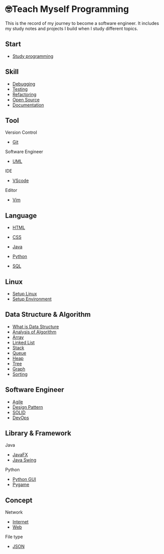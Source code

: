 # 🤓Teach Myself Programming

This is the record of my journey to become a software engineer. It includes my study notes and projects I build when I study different topics. 

## Start

- [Study programming](https://github.com/erinchocolate/teach-myself-cs/blob/master/Skills/Study%20programming.md)

## Skill
- [Debugging](https://github.com/erinchocolate/teach-myself-cs/blob/master/Skills/Debugging.md)
- [Testing](https://github.com/erinchocolate/teach-myself-cs/blob/master/Skills/Testing.md)
- [Refactoring](https://github.com/erinchocolate/teach-myself-cs/blob/master/Skills/Refactoring.md)
- [Open Source](https://github.com/erinchocolate/teach-myself-cs/blob/master/Skills/Open%20Source.md)
- [Documentation](https://github.com/erinchocolate/teach-myself-cs/blob/master/Skills/Writing%20Documentation.md)

## Tool

Version Control

- [Git](https://github.com/erinchocolate/teach-myself-programming/blob/master/Tools/Git.md)

Software Engineer

- [UML](https://github.com/erinchocolate/teach-myself-programming/blob/master/Tools/UML.md)

IDE

- [VScode](https://github.com/erinchocolate/teach-myself-programming/blob/master/Tools/VSCode.md)

Editor

- [Vim](https://github.com/erinchocolate/teach-myself-programming/blob/master/Tools/Vim.md)

## Language
- [HTML](https://github.com/erinchocolate/teach-myself-programming/blob/master/Language/HTML.md)
- [CSS](https://github.com/erinchocolate/teach-myself-programming/blob/master/Language/CSS.md)

- [Java](https://github.com/erinchocolate/teach-myself-programming/blob/master/Language/Java.md)
- [Python](https://github.com/erinchocolate/teach-myself-programming/blob/master/Language/Python.md)
- [SQL](https://github.com/erinchocolate/teach-myself-programming/blob/master/Language/SQL.md)

## Linux
- [Setup Linux](https://github.com/erinchocolate/teach-myself-cs/blob/master/Linux/Setup%20Linux.md)
- [Setup Environment](https://github.com/erinchocolate/teach-myself-cs/blob/master/Linux/Setup%20environment.md)

## Data Structure & Algorithm 
- [What is Data Structure](https://github.com/erinchocolate/teach-myself-cs/blob/master/Data%20Structure&Algorithm/Data%20Structure.md)
- [Analysis of Algorithm](https://github.com/erinchocolate/teach-myself-programming/blob/master/Data%20Structure%26Algorithm/Analysis%20of%20Algorithm.md)
- [Array](https://github.com/erinchocolate/teach-myself-cs/blob/master/Data%20Structure%26Algorithm/Array.md)
- [Linked List](https://github.com/erinchocolate/teach-myself-cs/blob/master/Data%20Structure%26Algorithm/Linked%20list.md)
- [Stack](https://github.com/erinchocolate/teach-myself-programming/blob/master/Data%20Structure%26Algorithm/Stack.md)
- [Queue](https://github.com/erinchocolate/teach-myself-programming/blob/master/Data%20Structure%26Algorithm/Queue.md)
- [Heap](https://github.com/erinchocolate/teach-myself-programming/blob/master/Data%20Structure%26Algorithm/Heap.md)
- [Tree](https://github.com/erinchocolate/teach-myself-programming/blob/master/Data%20Structure%26Algorithm/Tree.md)
- [Graph](https://github.com/erinchocolate/teach-myself-programming/blob/master/Data%20Structure%26Algorithm/Graph.md)
- [Sorting](https://github.com/erinchocolate/teach-myself-programming/blob/master/Data%20Structure%26Algorithm/Sorting.md)

## Software Engineer
- [Agile](https://github.com/erinchocolate/teach-myself-cs/blob/master/Software%20Engineer/Agile.md)
- [Design Pattern](https://github.com/erinchocolate/teach-myself-cs/blob/master/Software%20Engineer/Design%20Pattern.md)
- [SOLID](https://github.com/erinchocolate/teach-myself-programming/blob/master/Software%20Engineer/SOLID.md)
- [DevOps](https://github.com/erinchocolate/teach-myself-programming/blob/master/Software%20Engineer/DevOps.md)

## Library & Framework

Java

- [JavaFX](https://github.com/erinchocolate/teach-myself-cs/blob/master/Exercise/JavaFX.md)
- [Java Swing](https://github.com/erinchocolate/teach-myself-cs/blob/master/Exercise/Java%20Swing.md)

Python

- [Python GUI](https://github.com/erinchocolate/teach-myself-cs/blob/master/Exercise/Python%20GUI.md)
- [Pygame](https://github.com/erinchocolate/teach-myself-cs/blob/master/Exercise/Pygame.md)

## Concept

Network

- [Internet](https://github.com/erinchocolate/teach-myself-cs/blob/master/Computer%20Network/Internet.md)
- [Web](https://github.com/erinchocolate/teach-myself-cs/blob/master/Computer%20Network/Web.md)

File type

- [JSON](https://github.com/erinchocolate/teach-myself-cs/blob/master/Concept/JSON.md)

  

